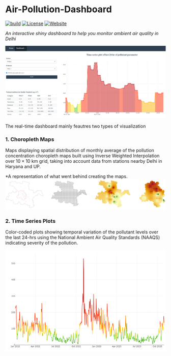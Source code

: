 # Air-Pollution-Dashboard
[![build](https://github.com/waitasecant/Air-Pollution-Dashboard/actions/workflows/main.yml/badge.svg)](https://github.com/waitasecant/Air-Pollution-Dashboard/actions/workflows/main.yml)
[![License](https://img.shields.io/github/license/waitasecant/Air-Pollution-Dashboard?color=neon)](LICENSE)
[![Website](https://img.shields.io/website?url=https%3A%2F%2Fgoogle.com&up_message=dashboard&up_color=neon&down_message=dashboard&down_color=neon&label=shiny)](https://waitasecant.shinyapps.io/myapp)

*An interactive shiny dashboard to help you monitor ambient air quality in Delhi*

![alt text](https://github.com/waitasecant/Air-Pollution-Dashboard/blob/main/dashboard.png?raw=true)

The real-time dashboard mainly feautres two types of visualization

### 1. Choropleth Maps

Maps displaying spatial distribution of monthly average of the pollution concentration choropleth maps built using Inverse Weighted Interpolation over $10\times 10$ km grid, taking into account data from stations nearby Delhi in Haryana and UP.

*A representation of what went behind creating the maps.
![alt text](https://github.com/waitasecant/Air-Pollution-Dashboard/blob/main/choropleth.png?raw=true)

### 2. Time Series Plots

Color-coded plots showing temporal variation of the pollutant levels over the last 24-hrs using the National Ambient Air Quality Standards (NAAQS) indicating severity of the pollution.

![alt text](https://github.com/waitasecant/Air-Pollution-Dashboard/blob/main/plot.png?raw=true)
